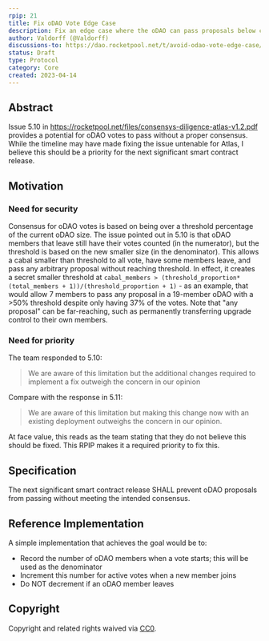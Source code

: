 ```yaml
---
rpip: 21
title: Fix oDAO Vote Edge Case
description: Fix an edge case where the oDAO can pass proposals below consensus threshold
author: Valdorff (@Valdorff)
discussions-to: https://dao.rocketpool.net/t/avoid-odao-vote-edge-case/1657
status: Draft
type: Protocol
category: Core
created: 2023-04-14
---
```



## Abstract
Issue 5.10 in https://rocketpool.net/files/consensys-diligence-atlas-v1.2.pdf provides a potential
for oDAO votes to pass without a proper consensus. While the timeline may have made fixing the issue
untenable for Atlas, I believe this should be a priority for the next significant smart contract
release.

## Motivation
### Need for security
Consensus for oDAO votes is based on being over a threshold percentage of the current oDAO size. The
issue pointed out in 5.10 is that oDAO members that leave still have their votes counted (in the
numerator), but the threshold is based on the new smaller size (in the denominator). This allows a
cabal smaller than threshold to all vote, have some members leave, and pass any arbitrary proposal
without reaching threshold. In effect, it creates a secret smaller threshold at
`cabal_members > (threshold_proportion*(total_members + 1))/(threshold_proportion + 1)` - as an
example, that would allow 7 members to pass any proposal in a 19-member oDAO with a >50% threshold
despite only having 37% of the votes. Note that "any proposal" can be far-reaching, such as
permanently transferring upgrade control to their own members.

### Need for priority
The team responded to 5.10:
> We are aware of this limitation but the additional changes required to implement a fix outweigh the concern in our opinion

Compare with the response in 5.11:
> We are aware of this limitation but making this change now with an existing deployment outweighs the concern in our opinion.

At face value, this reads as the team stating that they do not believe this should be fixed. This
RPIP makes it a required priority to fix this.

## Specification
The next significant smart contract release SHALL prevent oDAO proposals from passing without
meeting the intended consensus.

## Reference Implementation
A simple implementation that achieves the goal would be to:
- Record the number of oDAO members when a vote starts; this will be used as the denominator
- Increment this number for active votes when a new member joins
- Do NOT decrement if an oDAO member leaves

## Copyright
Copyright and related rights waived via [CC0](https://creativecommons.org/publicdomain/zero/1.0/).